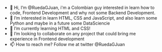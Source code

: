 - 👋 Hi, I’m @RuedaGJuan, i'm a Colombian guy interested in learn how to code, Frontend Development and why not some Backend Development.
- 👀 I’m interested in learn HTML, CSS and JavaScript, and also learn some Python and maybe in a future some DataSciencie
- 🌱 I’m currently learning HTML and CSS!
- 💞️ I’m looking to collaborate on any project that could bring me experience in Frontend development
- 📫 How to reach me? Follow me at twitter @RuedaGJuan

<!---
RuedaGJuan/RuedaGJuan is a ✨ special ✨ repository because its `README.md` (this file) appears on your GitHub profile.
You can click the Preview link to take a look at your changes.
--->
